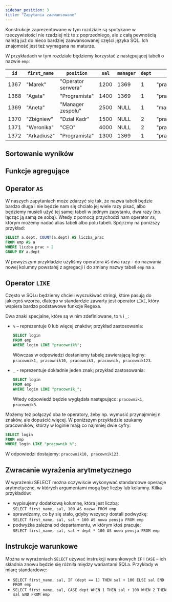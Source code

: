 ```yaml
---
sidebar_position: 3
title: "Zapytania zaawansowane"
---
```


Konstrukcje zaprezentowane w tym rozdziale są spotykane w rzeczywistości nie
rzadziej niż te z poprzedniego, ale z całą pewnością należą już do nieco bardziej
zaawansowanej części języka SQL. Ich znajomość jest też wymagana na maturze.

W przykładach w tym rozdziale będziemy korzystać z następującej tabeli o nazwie
`emp`:

| `id` | `first_name` | `position`         | `sal` | `manager` | `dept` | `login`        |
| ---- | ------------ | ------------------ | ----- | --------- | ------ | -------------- |
| 1367 | "Marek"      | "Operator serwera" | 1200  | 1369      | 1      | "pracownik1"   |
| 1368 | "Agata"      | "Programista"      | 1400  | 1369      | 1      | "pracownik10"  |
| 1369 | "Aneta"      | "Manager zespołu"  | 2500  | NULL      | 1      | "manager2"     |
| 1370 | "Zbigniew"   | "Dział Kadr"       | 1500  | NULL      | 2      | "pracownik3"   |
| 1371 | "Weronika"   | "CEO"              | 4000  | NULL      | 2      | "pracownik"    |
| 1372 | "Arkadiusz"  | "Programista"      | 1300  | 1369      | 1      | "pracownik123" |

## Sortowanie wyników

## Funkcje agregujące

## Operator `AS`

W naszych zapytaniach może zdarzyć się tak, że nazwa tabeli będzie bardzo długa
i nie będzie nam się chciało jej wiele razy pisać, albo będziemy musieli użyć
tej samej tabeli w jednym zapytaniu, dwa razy (np. łącząc ją samą ze sobą).
Wtedy z pomocą przychodzi nam operator `AS`, którym możemy nadać alias tabeli
albo polu tabeli. Spójrzmy na poniższy przykład:

```sql
SELECT a.dept, COUNT(a.dept) AS liczba_prac
FROM emp AS a
WHERE liczba prac > 2
GROUP BY a.dept
```

W powyższym przykładzie użyliśmy operatora `AS` dwa razy - do nazwania nowej
kolumny powstałej z agregacji i do zmiany nazwy tabeli `emp` na `a`.

## Operator `LIKE`

Często w SQLu będziemy chcieli wyszukiwać stringi, które pasują do jakiegoś
wzorca, dlatego w standardzie zawarty jest operator `LIKE`, który wspiera bardzo
podstawowe funkcje Regexa.

Dwa znaki specjalne, które są w nim zdefiniowane, to `%` i `_`:

- `%` – reprezentuje 0 lub więcej znaków; przykład zastosowania:

  ```sql
  SELECT login
  FROM emp
  WHERE login LIKE "pracownik%";
  ```

  Wówczas w odpowiedzi dostaniemy tabelę zawierającą loginy:
  `pracownik1, pracownik10, pracownik3, pracownik, pracownik123`.

- `_` - reprezentuje dokładnie jeden znak; przykład zastosowania:

  ```sql
  SELECT login
  FROM emp
  WHERE login LIKE "pracownik_";
  ```

  Wtedy odpowiedź będzie wyglądała następująco: `pracownik1, pracownik3`.

Możemy też połączyć oba te operatory, żeby np. wymusić przynajmniej n znaków,
ale dopuścić więcej. W poniższym przykładzie szukamy pracowników, którzy w
loginie mają co najmniej dwie cyfry:

```sql
SELECT login
FROM emp
WHERE login LIKE "pracownik %";
```

W odpowiedzi dostajemy: `pracownik10, pracownik123`.

## Zwracanie wyrażenia arytmetycznego

W wyrażeniu SELECT można oczywiście wykonywać standardowe operacje arytmetyczne,
w których argumentami mogą być liczby lub kolumny. Kilka przykładów:

- wypisujemy dodatkową kolumnę, która jest liczbą:  
  `SELECT first_name, sal, 100 AS nazwa FROM emp`
- sprawdzamy, co by się stało, gdyby wszyscy dostali podwyżkę:  
  `SELECT first_name, sal, sal + 100 AS nowa pensja FROM emp`
- podwyżka zależna od departamentu, w którym ktoś pracuje:  
  `SELECT first_name, sal, sal + dept * 100 AS nowa pensja FROM emp`

## Instrukcje warunkowe

Można w wyrażeniach `SELECT` używać instrukcji warunkowych `IF` i `CASE` – ich
składnia znowu będzie się różniła między wariantami SQLa. Przykłady w miarę
standardowe:

- `SELECT first_name, sal, IF (dept == 1) THEN sal + 100 ELSE sal END FROM emp`
- `SELECT first_name, sal, CASE dept WHEN 1 THEN sal + 100 WHEN 2 THEN sal END FROM emp`
